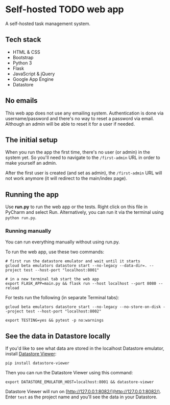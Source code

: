 # Self-hosted TODO web app

A self-hosted task management system.

## Tech stack

- HTML & CSS
- Bootstrap
- Python 3
- Flask
- JavaScript & jQuery
- Google App Engine
- Datastore

## No emails

This web app does not use any emailing system. Authentication is done via username/password and there's no way to reset 
a password via email. Although an admin will be able to reset it for a user if needed.

## The initial setup

When you run the app the first time, there's no user (or admin) in the system yet. So you'll need to navigate to the 
`/first-admin` URL in order to make yourself an admin.

After the first user is created (and set as admin), the `/first-admin` URL will not work anymore (it will redirect to 
the main/index page).

## Running the app

Use **run.py** to run the web app or the tests. Right click on this file in PyCharm and select Run. Alternatively, you 
can run it via the terminal using `python run.py`.

### Running manually

You can run everything manually without using run.py.

To run the web app, use these two commands:

    # first run the datastore emulator and wait until it starts
    gcloud beta emulators datastore start --no-legacy --data-dir=. --project test --host-port "localhost:8001"
    
    # in a new terminal tab start the web app
    export FLASK_APP=main.py && flask run --host localhost --port 8080 --reload

For tests run the following (in separate Terminal tabs):

    gcloud beta emulators datastore start --no-legacy --no-store-on-disk --project test --host-port "localhost:8002"
    
    export TESTING=yes && pytest -p no:warnings



## See the data in Datastore locally

If you'd like to see what data are stored in the localhost Datastore emulator, install [Datastore Viewer](https://github.com/gumo-py/datastore-viewer):

    pip install datastore-viewer

Then you can run the Datastore Viewer using this command:

    export DATASTORE_EMULATOR_HOST=localhost:8001 && datastore-viewer 

Datastore Viewer will run on [http://127.0.0.1:8082/](http://127.0.0.1:8082/). Enter `test` as the project name and 
you'll see the data in your Datastore.
